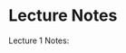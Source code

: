 <!DOCTYPE html>
<html>
<head>
  <title>Math 99r: Moduli Problems and Stacks</title>
</head>
<body>
<h1>Lecture Notes</h1>
<p>Lecture 1 Notes: </p>
